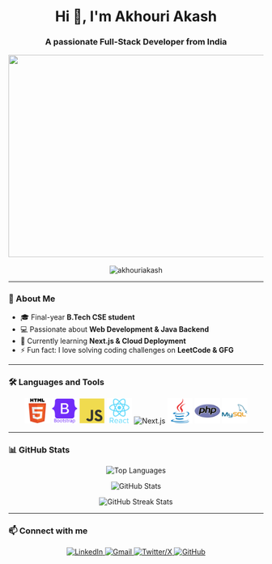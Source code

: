 <!-- Profile README for GitHub -->

<h1 align="center">Hi 👋, I'm Akhouri Akash</h1>
<h3 align="center">A passionate Full-Stack Developer from India</h3>

<!-- Banner GIF -->
<p align="center">
  <img src="https://media2.giphy.com/media/qgQUggAC3Pfv687qPC/giphy.gif" height="400" width="600" />
</p>

<!-- Profile views -->
<p align="center">
  <img src="https://komarev.com/ghpvc/?username=akhouriakash&label=Profile%20views&color=0e75b6&style=flat" alt="akhouriakash" />
</p>

---

### 🚀 About Me  
- 🎓 Final-year **B.Tech CSE student**  
- 💻 Passionate about **Web Development & Java Backend**  
- 🌱 Currently learning **Next.js & Cloud Deployment**  
- ⚡ Fun fact: I love solving coding challenges on **LeetCode & GFG**  

---

### 🛠️ Languages and Tools  

<p align="center">
  <!-- Frontend -->
  <img src="https://raw.githubusercontent.com/devicons/devicon/master/icons/html5/html5-original-wordmark.svg" alt="HTML" width="50" height="50"/>
  <img src="https://raw.githubusercontent.com/devicons/devicon/master/icons/bootstrap/bootstrap-plain-wordmark.svg" alt="Bootstrap" width="50" height="50"/>
  <img src="https://raw.githubusercontent.com/devicons/devicon/master/icons/javascript/javascript-original.svg" alt="JavaScript" width="50" height="50"/>
  <img src="https://raw.githubusercontent.com/devicons/devicon/master/icons/react/react-original-wordmark.svg" alt="React" width="50" height="50"/>
  <img src="https://cdn.jsdelivr.net/gh/devicons/devicon/icons/nextjs/nextjs-original.svg" alt="Next.js" width="50" height="50"/>
  
  <!-- Backend -->
  <img src="https://raw.githubusercontent.com/devicons/devicon/master/icons/java/java-original.svg" alt="Java" width="50" height="50"/>
  <img src="https://raw.githubusercontent.com/devicons/devicon/master/icons/php/php-original.svg" alt="PHP" width="50" height="50"/>
  
  <!-- Database -->
  <img src="https://raw.githubusercontent.com/devicons/devicon/master/icons/mysql/mysql-original-wordmark.svg" alt="MySQL" width="50" height="50"/>
</p>

---

### 📊 GitHub Stats  

<p align="center">
  <img src="https://github-readme-stats.vercel.app/api/top-langs?username=akhouriakash&show_icons=true&locale=en&layout=compact&theme=radical" alt="Top Languages" />
</p>

<p align="center">
  <img src="https://github-readme-stats.vercel.app/api?username=akhouriakash&show_icons=true&locale=en&theme=radical" alt="GitHub Stats" />
</p>

<p align="center">
  <img src="https://github-readme-streak-stats.herokuapp.com/?user=akhouriakash&theme=radical" alt="GitHub Streak Stats" />
</p>

---

### 📫 Connect with me  

<p align="center">
  <a href="https://www.linkedin.com/in/akhouri-akash-934188243" target="_blank">
    <img src="https://raw.githubusercontent.com/rahuldkjain/github-profile-readme-generator/master/src/images/icons/Social/linked-in-alt.svg" alt="LinkedIn" height="30" width="40" />
  </a>
  <a href="mailto:akhouriakash10@gmail.com">
    <img src="https://upload.wikimedia.org/wikipedia/commons/4/4e/Gmail_Icon.png" alt="Gmail" height="30" width="40" />
  </a>
  <a href="https://x.com/akhouri_akash" target="_blank">
    <img src="https://cdn-icons-png.flaticon.com/512/5968/5968958.png" alt="Twitter/X" height="30" width="40" />
  </a>
  <a href="https://github.com/akhouriakash" target="_blank">
    <img src="https://cdn-icons-png.flaticon.com/512/25/25231.png" alt="GitHub" height="30" width="40" />
  </a>
</p>
